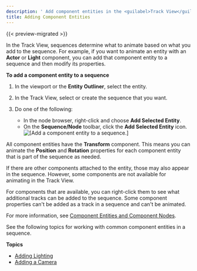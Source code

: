 ```yaml
---
description: ' Add component entities in the <guilabel>Track View</guilabel> editor in Open 3D Engine. '
title: Adding Component Entities
---
```


{{< preview-migrated >}}

In the Track View, sequences determine what to animate based on what you add to the sequence\. For example, if you want to animate an entity with an **Actor** or **Light** component, you can add that component entity to a sequence and then modify its properties\.

**To add a component entity to a sequence**

1. In the viewport or the **Entity Outliner**, select the entity\.

1. In the Track View, select or create the sequence that you want\.

1. Do one of the following:
   + In the node browser, right\-click and choose **Add Selected Entity**\.
   + On the **Sequence/Node** toolbar, click the **Add Selected Entity** icon\.
![\[Add a component entity to a sequence.\]](/images/user-guide/cinematics/cinematics-track-view-editor-adding-a-component-entity.png)

All component entities have the **Transform** component\. This means you can animate the **Position** and **Rotation** properties for each component entity that is part of the sequence as needed\.

If there are other components attached to the entity, those may also appear in the sequence\. However, some components are not available for animating in the Track View\.

For components that are available, you can right\-click them to see what additional tracks can be added to the sequence\. Some component properties can't be added as a track in a sequence and can't be animated\.

For more information, see [Component Entities and Component Nodes](/docs/user-guide/visualization/cinematics/track-view/nodes-component-entity.md)\.

See the following topics for working with common component entities in a sequence\.

**Topics**
+ [Adding Lighting](/docs/user-guide/visualization/cinematics/adding-lighting-to-scenes.md)
+ [Adding a Camera](/docs/user-guide/visualization/cinematics/cameras-intro.md)
